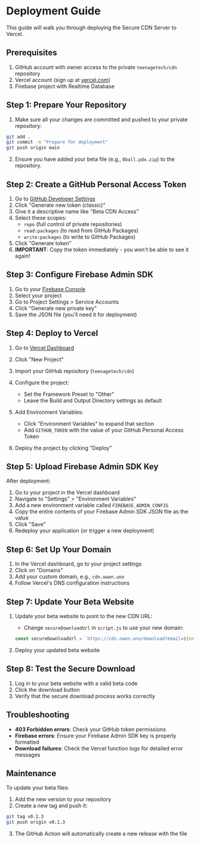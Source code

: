 # Deployment Guide

This guide will walk you through deploying the Secure CDN Server to Vercel.

## Prerequisites

1. GitHub account with owner access to the private `teenagetech/cdn` repository
2. Vercel account (sign up at [vercel.com](https://vercel.com))
3. Firebase project with Realtime Database

## Step 1: Prepare Your Repository

1. Make sure all your changes are committed and pushed to your private repository:

```bash
git add .
git commit -m "Prepare for deployment"
git push origin main
```

2. Ensure you have added your beta file (e.g., `8ball.pdx.zip`) to the repository.

## Step 2: Create a GitHub Personal Access Token

1. Go to [GitHub Developer Settings](https://github.com/settings/tokens)
2. Click "Generate new token (classic)"
3. Give it a descriptive name like "Beta CDN Access"
4. Select these scopes:
   - `repo` (full control of private repositories)
   - `read:packages` (to read from GitHub Packages)
   - `write:packages` (to write to GitHub Packages)
5. Click "Generate token"
6. **IMPORTANT**: Copy the token immediately - you won't be able to see it again!

## Step 3: Configure Firebase Admin SDK

1. Go to your [Firebase Console](https://console.firebase.google.com/)
2. Select your project
3. Go to Project Settings > Service Accounts
4. Click "Generate new private key"
5. Save the JSON file (you'll need it for deployment)

## Step 4: Deploy to Vercel

1. Go to [Vercel Dashboard](https://vercel.com/dashboard)
2. Click "New Project"
3. Import your GitHub repository (`teenagetech/cdn`)
4. Configure the project:
   - Set the Framework Preset to "Other"
   - Leave the Build and Output Directory settings as default
   
5. Add Environment Variables:
   - Click "Environment Variables" to expand that section
   - Add `GITHUB_TOKEN` with the value of your GitHub Personal Access Token

6. Deploy the project by clicking "Deploy"

## Step 5: Upload Firebase Admin SDK Key

After deployment:

1. Go to your project in the Vercel dashboard
2. Navigate to "Settings" > "Environment Variables"
3. Add a new environment variable called `FIREBASE_ADMIN_CONFIG`
4. Copy the entire contents of your Firebase Admin SDK JSON file as the value
5. Click "Save"
6. Redeploy your application (or trigger a new deployment)

## Step 6: Set Up Your Domain

1. In the Vercel dashboard, go to your project settings
2. Click on "Domains"
3. Add your custom domain, e.g., `cdn.owen.uno`
4. Follow Vercel's DNS configuration instructions

## Step 7: Update Your Beta Website

1. Update your beta website to point to the new CDN URL:
   - Change `secureDownloadUrl` in `script.js` to use your new domain:
   ```javascript
   const secureDownloadUrl = `https://cdn.owen.uno/download?email=${encodeURIComponent(currentUser.email)}&timestamp=${timestamp}&version=${version}`;
   ```

2. Deploy your updated beta website

## Step 8: Test the Secure Download

1. Log in to your beta website with a valid beta code
2. Click the download button
3. Verify that the secure download process works correctly

## Troubleshooting

- **403 Forbidden errors**: Check your GitHub token permissions
- **Firebase errors**: Ensure your Firebase Admin SDK key is properly formatted
- **Download failures**: Check the Vercel function logs for detailed error messages

## Maintenance

To update your beta files:

1. Add the new version to your repository
2. Create a new tag and push it:
```bash
git tag v0.1.3
git push origin v0.1.3
```
3. The GitHub Action will automatically create a new release with the file 